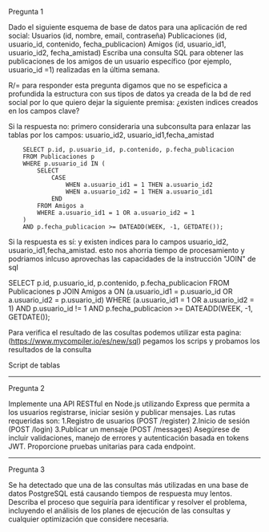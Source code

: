 
Pregunta 1

Dado el siguiente esquema de base de datos para una
aplicación de red social:
Usuarios (id, nombre, email, contraseña)
Publicaciones (id, usuario_id, contenido, fecha_publicacion)
Amigos (id, usuario_id1, usuario_id2, fecha_amistad)
Escriba una consulta SQL para obtener las publicaciones de
los amigos de un usuario específico (por ejemplo, usuario_id =1)
realizadas en la última semana.

R/= para responder esta pregunta digamos que no se espeficica a profundida la estructura con sus tipos de datos ya creada de la bd de red social por lo que quiero
dejar la siguiente premisa: ¿existen indices creados en los campos clave?

Si la respuesta no: primero consideraria una subconsulta para enlazar las tablas por los campos: usuario_id2, usuario_id1,fecha_amistad

        SELECT p.id, p.usuario_id, p.contenido, p.fecha_publicacion
        FROM Publicaciones p
        WHERE p.usuario_id IN (
            SELECT 
                CASE 
                    WHEN a.usuario_id1 = 1 THEN a.usuario_id2
                    WHEN a.usuario_id2 = 1 THEN a.usuario_id1
                END
            FROM Amigos a
            WHERE a.usuario_id1 = 1 OR a.usuario_id2 = 1
        )
        AND p.fecha_publicacion >= DATEADD(WEEK, -1, GETDATE());


Si la respuesta es sí: y existen indices para lo campos  usuario_id2, usuario_id1,fecha_amistad. esto nos ahorria tiempo de procesamiento y podriamos inlcuso aprovechas las capacidades de la instrucción "JOIN" de sql

   SELECT p.id, p.usuario_id, p.contenido, p.fecha_publicacion
    FROM Publicaciones p
    JOIN Amigos a ON (a.usuario_id1 = p.usuario_id OR a.usuario_id2 = p.usuario_id)
        WHERE (a.usuario_id1 = 1 OR a.usuario_id2 = 1)
                AND p.usuario_id != 1
                AND p.fecha_publicacion >= DATEADD(WEEK, -1, GETDATE());


Para verifica el resultado de las cosultas podemos utilizar esta pagina: (https://www.mycompiler.io/es/new/sql) pegamos los scrips y probamos los resultados de la consulta



Script de tablas

____________________________________________________________
Pregunta 2

Implemente una API RESTful en Node.js utilizando Express que
permita a los usuarios registrarse, iniciar sesión y publicar
mensajes. Las rutas requeridas son:
1.Registro de usuarios (POST /register)
2.Inicio de sesión (POST /login)
3.Publicar un mensaje (POST /messages)
Asegúrese de incluir validaciones, manejo de errores y
autenticación basada en tokens JWT. Proporcione pruebas
unitarias para cada endpoint.


____________________________________________________________

Pregunta 3

Se ha detectado que una de las consultas más utilizadas en
una base de datos PostgreSQL está causando tiempos de
respuesta muy lentos. Describa el proceso que seguiría para
identificar y resolver el problema, incluyendo el análisis de los
planes de ejecución de las consultas y cualquier optimización
que considere necesaria.
